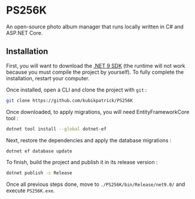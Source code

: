 # PS256K

An open-source photo album manager that runs locally written in C# and ASP.NET Core.

## Installation

First, you will want to download the [.NET 9 SDK](https://dotnet.microsoft.com/en-us/download) (the runtime will not work because you must compile the project by yourself). To fully complete the installation, restart your computer.

Once installed, open a CLI and clone the project with `git` :

```bash
git clone https://github.com/kubikpatrick/PS256K
```

Once downloaded, to apply migrations, you will need EntityFrameworkCore tool :

```bash
dotnet tool install --global dotnet-ef
```

Next, restore the dependencies and apply the database migrations :

```bash
dotnet ef database update
```

To finish, build the project and publish it in its release version : 

```bash
dotnet publish -c Release
```

Once all previous steps done, move to `./PS256K/bin/Release/net9.0/` and execute `PS256K.exe`.
